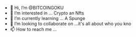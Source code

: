 - 👋 Hi, I’m @BITCOINGOKU
- 👀 I’m interested in ... Crypto an Nfts
- 🌱 I’m currently learning ... A Spunge
- 💞️ I’m looking to collaborate on ...it's all about who you kno
- 📫 How to reach me ...

<!---
BITCOINGOKU/BITCOINGOKU is a ✨ special ✨ repository because its `README.md` (this file) appears on your GitHub profile.
You can click the Preview link to take a look at your changes.
--->
